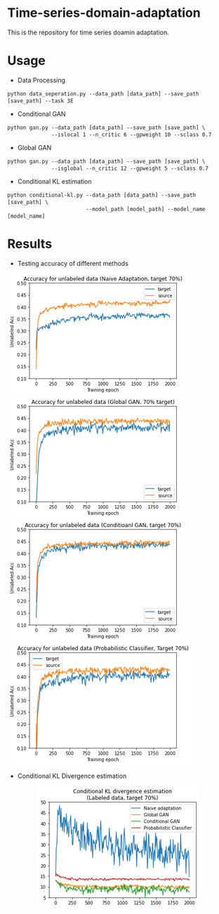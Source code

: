 # Time-series-domain-adaptation

This is the repository for time series doamin adaptation. 


# Usage

- Data Processing
```
python data_seperation.py --data_path [data_path] --save_path [save_path] --task 3E
```

- Conditional GAN
```
python gan.py --data_path [data_path] --save_path [save_path] \
              --islocal 1 --n_critic 6 --gpweight 10 --sclass 0.7
```

- Global GAN
```
python gan.py --data_path [data_path] --save_path [save_path] \
              --isglobal --n_critic 12 --gpweight 5 --sclass 0.7
```

- Conditional KL estimation
```
python conditional-kl.py --data_path [data_path] --save_path [save_path] \
                         --model_path [model_path] --model_name [model_name]
```

# Results

- Testing accuracy of different methods

![Image description](visualization/naive-acc.png)
![Image description](visualization/global-acc.png)
![Image description](visualization/local-acc.png)
![Image description](visualization/prob_acc.png)

- Conditional KL Divergence estimation
<p align="center">
  <img src="visualization/Conditional_KL.png"/>
</p>

